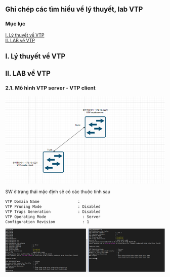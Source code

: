 ## Ghi chép các tìm hiểu về lý thuyết, lab VTP

### Mục lục

[I. Lý thuyết về VTP](#lythuyetvtp)<br>
[II. LAB về VTP](#labthuyetvtp)<br>


<a name="default"></a>
## I. Lý thuyết về VTP



<a name="labthuyetvtp"></a>
## II. LAB về VTP

### 2.1. Mô hình VTP server - VTP client

![](../images/lab-vtp/Screenshot_936.png)

SW ở trạng thái mặc định sẽ có các thuộc tính sau

```
VTP Domain Name                 :
VTP Pruning Mode                : Disabled
VTP Traps Generation            : Disabled
VTP Operating Mode                : Server
Configuration Revision            : 1
```

![](../images/lab-vtp/Screenshot_937.png)



















